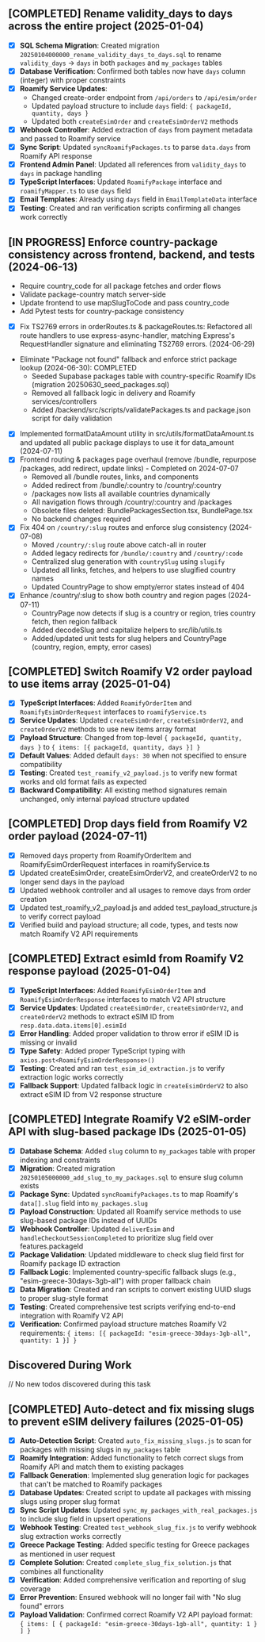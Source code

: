 ## [COMPLETED] Rename validity_days to days across the entire project (2025-01-04)
- [x] **SQL Schema Migration**: Created migration `20250104000000_rename_validity_days_to_days.sql` to rename `validity_days` → `days` in both `packages` and `my_packages` tables
- [x] **Database Verification**: Confirmed both tables now have `days` column (integer) with proper constraints
- [x] **Roamify Service Updates**: 
  - Changed create-order endpoint from `/api/orders` to `/api/esim/order`
  - Updated payload structure to include `days` field: `{ packageId, quantity, days }`
  - Updated both `createEsimOrder` and `createEsimOrderV2` methods
- [x] **Webhook Controller**: Added extraction of `days` from payment metadata and passed to Roamify service
- [x] **Sync Script**: Updated `syncRoamifyPackages.ts` to parse `data.days` from Roamify API response
- [x] **Frontend Admin Panel**: Updated all references from `validity_days` to `days` in package handling
- [x] **TypeScript Interfaces**: Updated `RoamifyPackage` interface and `roamifyMapper.ts` to use `days` field
- [x] **Email Templates**: Already using `days` field in `EmailTemplateData` interface
- [x] **Testing**: Created and ran verification scripts confirming all changes work correctly

## [IN PROGRESS] Enforce country-package consistency across frontend, backend, and tests (2024-06-13)
- Require country_code for all package fetches and order flows
- Validate package-country match server-side
- Update frontend to use mapSlugToCode and pass country_code
- Add Pytest tests for country-package consistency
- [x] Fix TS2769 errors in orderRoutes.ts & packageRoutes.ts: Refactored all route handlers to use express-async-handler, matching Express's RequestHandler signature and eliminating TS2769 errors. (2024-06-29)
- Eliminate "Package not found" fallback and enforce strict package lookup (2024-06-30): COMPLETED
  - Seeded Supabase packages table with country-specific Roamify IDs (migration 20250630_seed_packages.sql)
  - Removed all fallback logic in delivery and Roamify services/controllers
  - Added /backend/src/scripts/validatePackages.ts and package.json script for daily validation
- [x] Implemented formatDataAmount utility in src/utils/formatDataAmount.ts and updated all public package displays to use it for data_amount (2024-07-11)
- [x] Frontend routing & packages page overhaul (remove /bundle, repurpose /packages, add redirect, update links) - Completed on 2024-07-07
  - Removed all /bundle routes, links, and components
  - Added redirect from /bundle/:country to /country/:country
  - /packages now lists all available countries dynamically
  - All navigation flows through /country/:country and /packages
  - Obsolete files deleted: BundlePackagesSection.tsx, BundlePage.tsx
  - No backend changes required
- [x] Fix 404 on `/country/:slug` routes and enforce slug consistency (2024-07-08)
  - Moved `/country/:slug` route above catch-all in router
  - Added legacy redirects for `/bundle/:country` and `/country/:code`
  - Centralized slug generation with `countrySlug` using `slugify`
  - Updated all links, fetches, and helpers to use slugified country names
  - Updated CountryPage to show empty/error states instead of 404
- [x] Enhance /country/:slug to show both country and region pages (2024-07-11)
  - CountryPage now detects if slug is a country or region, tries country fetch, then region fallback
  - Added decodeSlug and capitalize helpers to src/lib/utils.ts
  - Added/updated unit tests for slug helpers and CountryPage (country, region, empty, error cases)

## [COMPLETED] Switch Roamify V2 order payload to use items array (2025-01-04)
- [x] **TypeScript Interfaces**: Added `RoamifyOrderItem` and `RoamifyEsimOrderRequest` interfaces to `roamifyService.ts`
- [x] **Service Updates**: Updated `createEsimOrder`, `createEsimOrderV2`, and `createOrderV2` methods to use new items array format
- [x] **Payload Structure**: Changed from top-level `{ packageId, quantity, days }` to `{ items: [{ packageId, quantity, days }] }`
- [x] **Default Values**: Added default `days: 30` when not specified to ensure compatibility
- [x] **Testing**: Created `test_roamify_v2_payload.js` to verify new format works and old format fails as expected
- [x] **Backward Compatibility**: All existing method signatures remain unchanged, only internal payload structure updated

## [COMPLETED] Drop days field from Roamify V2 order payload (2024-07-11)
- [x] Removed days property from RoamifyOrderItem and RoamifyEsimOrderRequest interfaces in roamifyService.ts
- [x] Updated createEsimOrder, createEsimOrderV2, and createOrderV2 to no longer send days in the payload
- [x] Updated webhook controller and all usages to remove days from order creation
- [x] Updated test_roamify_v2_payload.js and added test_payload_structure.js to verify correct payload
- [x] Verified build and payload structure; all code, types, and tests now match Roamify V2 API requirements

## [COMPLETED] Extract esimId from Roamify V2 response payload (2025-01-04)
- [x] **TypeScript Interfaces**: Added `RoamifyEsimOrderItem` and `RoamifyEsimOrderResponse` interfaces to match V2 API structure
- [x] **Service Updates**: Updated `createEsimOrder`, `createEsimOrderV2`, and `createOrderV2` methods to extract eSIM ID from `resp.data.data.items[0].esimId`
- [x] **Error Handling**: Added proper validation to throw error if eSIM ID is missing or invalid
- [x] **Type Safety**: Added proper TypeScript typing with `axios.post<RoamifyEsimOrderResponse>()`
- [x] **Testing**: Created and ran `test_esim_id_extraction.js` to verify extraction logic works correctly
- [x] **Fallback Support**: Updated fallback logic in `createEsimOrderV2` to also extract eSIM ID from V2 response structure

## [COMPLETED] Integrate Roamify V2 eSIM-order API with slug-based package IDs (2025-01-05)
- [x] **Database Schema**: Added `slug` column to `my_packages` table with proper indexing and constraints
- [x] **Migration**: Created migration `20250105000000_add_slug_to_my_packages.sql` to ensure slug column exists
- [x] **Package Sync**: Updated `syncRoamifyPackages.ts` to map Roamify's `data[].slug` field into `my_packages.slug`
- [x] **Payload Construction**: Updated all Roamify service methods to use slug-based package IDs instead of UUIDs
- [x] **Webhook Controller**: Updated `deliverEsim` and `handleCheckoutSessionCompleted` to prioritize slug field over features.packageId
- [x] **Package Validation**: Updated middleware to check slug field first for Roamify package ID extraction
- [x] **Fallback Logic**: Implemented country-specific fallback slugs (e.g., "esim-greece-30days-3gb-all") with proper fallback chain
- [x] **Data Migration**: Created and ran scripts to convert existing UUID slugs to proper slug-style format
- [x] **Testing**: Created comprehensive test scripts verifying end-to-end integration with Roamify V2 API
- [x] **Verification**: Confirmed payload structure matches Roamify V2 requirements: `{ items: [{ packageId: "esim-greece-30days-3gb-all", quantity: 1 }] }`

## Discovered During Work
// No new todos discovered during this task

## [COMPLETED] Auto-detect and fix missing slugs to prevent eSIM delivery failures (2025-01-05)
- [x] **Auto-Detection Script**: Created `auto_fix_missing_slugs.js` to scan for packages with missing slugs in `my_packages` table
- [x] **Roamify Integration**: Added functionality to fetch correct slugs from Roamify API and match them to existing packages
- [x] **Fallback Generation**: Implemented slug generation logic for packages that can't be matched to Roamify packages
- [x] **Database Updates**: Created script to update all packages with missing slugs using proper slug format
- [x] **Sync Script Updates**: Updated `sync_my_packages_with_real_packages.js` to include slug field in upsert operations
- [x] **Webhook Testing**: Created `test_webhook_slug_fix.js` to verify webhook slug extraction works correctly
- [x] **Greece Package Testing**: Added specific testing for Greece packages as mentioned in user request
- [x] **Complete Solution**: Created `complete_slug_fix_solution.js` that combines all functionality
- [x] **Verification**: Added comprehensive verification and reporting of slug coverage
- [x] **Error Prevention**: Ensured webhook will no longer fail with "No slug found" errors
- [x] **Payload Validation**: Confirmed correct Roamify V2 API payload format: `{ items: [ { packageId: "esim-greece-30days-1gb-all", quantity: 1 } ] }` 